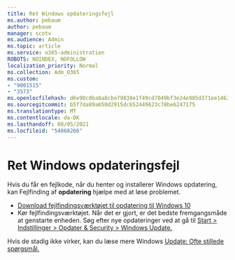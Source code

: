 ```yaml
---
title: Ret Windows opdateringsfejl
ms.author: pebaum
author: pebaum
manager: scotv
ms.audience: Admin
ms.topic: article
ms.service: o365-administration
ROBOTS: NOINDEX, NOFOLLOW
localization_priority: Normal
ms.collection: Adm_O365
ms.custom:
- "9001515"
- "3573"
ms.openlocfilehash: d6e90c0ba8a8cbe79838e1f49cd7049bf3e24e985d371ee1462d50e47834cdac
ms.sourcegitcommit: b5f7da89a650d2915dc652449623c78be6247175
ms.translationtype: MT
ms.contentlocale: da-DK
ms.lasthandoff: 08/05/2021
ms.locfileid: "54068266"
---
```

# <a name="fix-windows-update-errors"></a>Ret Windows opdateringsfejl

Hvis du får en fejlkode, når du henter og installerer Windows opdatering, kan Fejlfinding af **opdatering** hjælpe med at løse problemet.

- [Download fejlfindingsværktøjet til opdatering til Windows 10](https://support.microsoft.com/help/4027322/windows-update-troubleshooter)
- Kør fejlfindingsværktøjet. Når det er gjort, er det bedste fremgangsmåde at genstarte enheden. Søg efter nye opdateringer ved at gå til [Start > Indstillinger > Opdater & Security > Windows Update.](ms-settings:windowsupdate)

Hvis de stadig ikke virker, kan du læse mere Windows [Update: Ofte stillede spørgsmål.](https://support.microsoft.com/help/12373/windows-update-faq)

